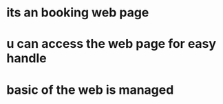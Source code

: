 # its an booking web page 
# u can access the web page for easy handle
# basic of the web is managed
